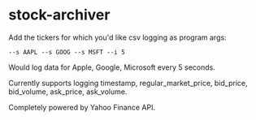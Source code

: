 # stock-archiver

Add the tickers for which you'd like csv logging as program args:

`--s AAPL --s GOOG --s MSFT --i 5`

Would log data for Apple, Google, Microsoft every 5 seconds.

Currently supports logging timestamp, regular_market_price, bid_price, bid_volume, ask_price, ask_volume.

Completely powered by Yahoo Finance API.
